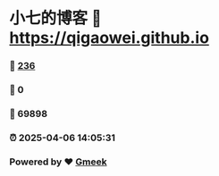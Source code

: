 # 小七的博客 :link: https://qigaowei.github.io 
### :page_facing_up: [236](https://qigaowei.github.io/tag.html) 
### :speech_balloon: 0 
### :hibiscus: 69898 
### :alarm_clock: 2025-04-06 14:05:31 
### Powered by :heart: [Gmeek](https://github.com/Meekdai/Gmeek)

